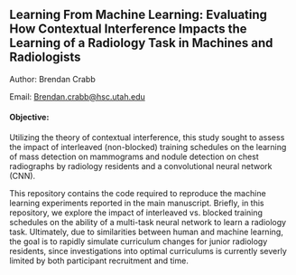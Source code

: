 ## Learning From Machine Learning: Evaluating How Contextual Interference Impacts the Learning of a Radiology Task in Machines and Radiologists

Author: Brendan Crabb

Email: Brendan.crabb@hsc.utah.edu

#### Objective:
Utilizing the theory of contextual interference, this study sought to assess the impact of interleaved (non-blocked) training schedules on the learning of mass detection on mammograms and nodule detection on chest radiographs by radiology residents and a convolutional neural network (CNN).


This repository contains the code required to reproduce the machine learning experiments reported in the main manuscript. Briefly, in this repository, we explore the impact of interleaved vs. blocked training schedules on the ability of a multi-task neural network to learn a radiology task. Ultimately, due to similarities between human and machine learning, the goal is to rapidly simulate curriculum changes for junior radiology residents, since investigations into optimal curriculums is currently severly limited by both participant recruitment and time.

